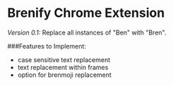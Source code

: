 # Brenify Chrome Extension

*Version 0.1:* Replace all instances of "Ben" with "Bren".

###Features to Implement:

- case sensitive text replacement
- text replacement within frames
- option for brenmoji replacement
